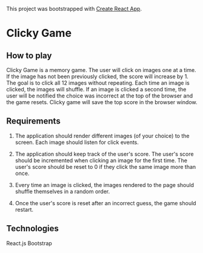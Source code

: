 This project was bootstrapped with [Create React App](https://github.com/facebook/create-react-app).

# Clicky Game

## How to play
Clicky Game is a memory game.  The user will click on images one at a time.  If the image has not been previously clicked, the score will increase by 1.  The goal is to click all 12 images without repeating.  Each time an image is clicked, the images will shuffle.  If an image is clicked a second time, the user  will be notified the choice was incorrect at the top of the browser and the game resets.  Clicky game will save the top score in the browser window. 

## Requirements

1. The application should render different images (of your choice) to the screen. Each image should listen for click events.

2. The application should keep track of the user's score. The user's score should be incremented when clicking an image for the first time. The user's score should be reset to 0 if they click the same image more than once.

3. Every time an image is clicked, the images rendered to the page should shuffle themselves in a random order.

4. Once the user's score is reset after an incorrect guess, the game should restart.

## Technologies
React.js
Bootstrap